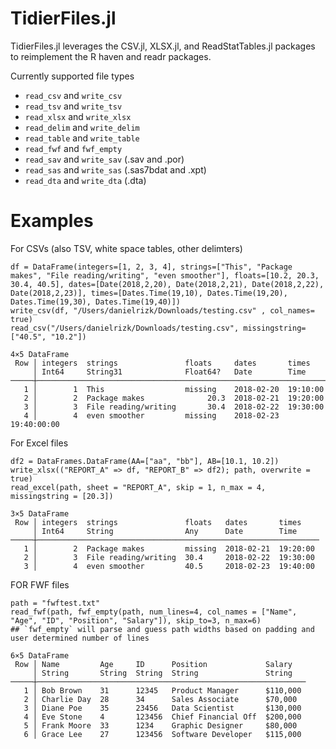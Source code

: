 # TidierFiles.jl

TidierFiles.jl leverages the CSV.jl, XLSX.jl, and ReadStatTables.jl packages to reimplement the R haven and readr packages.

Currently supported file types 
- `read_csv` and `write_csv`
- `read_tsv` and `write_tsv`
- `read_xlsx` and `write_xlsx`
- `read_delim` and `write_delim`
- `read_table` and `write_table`
- `read_fwf` and `fwf_empty`
- `read_sav` and `write_sav` (.sav and .por)
- `read_sas` and `write_sas` (.sas7bdat and .xpt)
- `read_dta` and `write_dta` (.dta) 

# Examples
For CSVs (also TSV, white space tables, other delimters)
```
df = DataFrame(integers=[1, 2, 3, 4], strings=["This", "Package makes", "File reading/writing", "even smoother"], floats=[10.2, 20.3, 30.4, 40.5], dates=[Date(2018,2,20), Date(2018,2,21), Date(2018,2,22), Date(2018,2,23)], times=[Dates.Time(19,10), Dates.Time(19,20), Dates.Time(19,30), Dates.Time(19,40)])
write_csv(df, "/Users/danielrizk/Downloads/testing.csv" , col_names= true)
read_csv("/Users/danielrizk/Downloads/testing.csv", missingstring=["40.5", "10.2"])
```
```
4×5 DataFrame
 Row │ integers  strings               floats     dates       times    
     │ Int64     String31              Float64?   Date        Time     
─────┼─────────────────────────────────────────────────────────────────
   1 │        1  This                  missing    2018-02-20  19:10:00
   2 │        2  Package makes              20.3  2018-02-21  19:20:00
   3 │        3  File reading/writing       30.4  2018-02-22  19:30:00
   4 │        4  even smoother         missing    2018-02-23  19:40:00:00
```

For Excel files
```
df2 = DataFrames.DataFrame(AA=["aa", "bb"], AB=[10.1, 10.2])
write_xlsx(("REPORT_A" => df, "REPORT_B" => df2); path, overwrite = true)
read_excel(path, sheet = "REPORT_A", skip = 1, n_max = 4, missingstring = [20.3])
```
```
3×5 DataFrame
 Row │ integers  strings               floats   dates       times    
     │ Int64     String                Any      Date        Time     
─────┼───────────────────────────────────────────────────────────────
   1 │        2  Package makes         missing  2018-02-21  19:20:00
   2 │        3  File reading/writing  30.4     2018-02-22  19:30:00
   3 │        4  even smoother         40.5     2018-02-23  19:40:00

```
FOR FWF files
```
path = "fwftest.txt"
read_fwf(path, fwf_empty(path, num_lines=4, col_names = ["Name", "Age", "ID", "Position", "Salary"]), skip_to=3, n_max=6)
## `fwf_empty` will parse and guess path widths based on padding and user determined number of lines
```
```
6×5 DataFrame
 Row │ Name         Age     ID      Position             Salary   
     │ String       String  String  String               String   
─────┼────────────────────────────────────────────────────────────
   1 │ Bob Brown    31      12345   Product Manager      $110,000
   2 │ Charlie Day  28      34      Sales Associate      $70,000
   3 │ Diane Poe    35      23456   Data Scientist       $130,000
   4 │ Eve Stone    4       123456  Chief Financial Off  $200,000
   5 │ Frank Moore  33      1234    Graphic Designer     $80,000
   6 │ Grace Lee    27      123456  Software Developer   $115,000
```